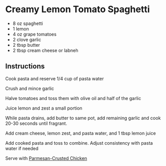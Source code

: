 # Creamy Lemon Tomato Spaghetti

- 8 oz spaghetti
- 1 lemon
- 4 oz grape tomatoes
- 2 clove garlic
- 2 tbsp butter
- 2 tbsp cream cheese or labneh

## Instructions

Cook pasta and reserve 1/4 cup of pasta water

Crush and mince garlic

Halve tomatoes and toss them with olive oil and half of the garlic

Juice lemon and zest a small portion

While pasta drains, add butter to same pot, add remaining garlic and cook 20-30 seconds until fragrant.

Add cream cheese, lemon zest, and pasta water, and 1 tbsp lemon juice

Add cooked pasta and toss to combine.  Adjust consistency with pasta water if needed

Serve with [Parmesan-Crusted Chicken](./Parmesan-Crusted%20Chicken.md)
